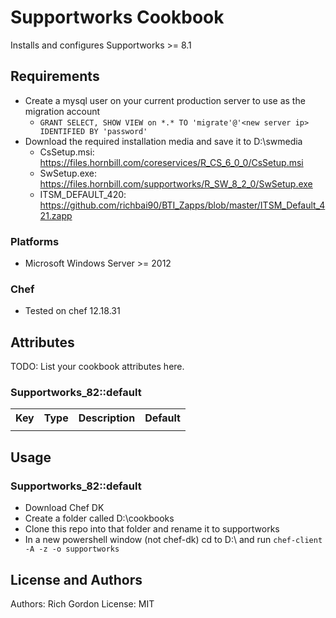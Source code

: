 # Supportworks Cookbook

Installs and configures Supportworks >= 8.1

## Requirements

- Create a mysql user on your current production server to use as the migration account
   - ```GRANT SELECT, SHOW VIEW on *.* TO 'migrate'@'<new server ip> IDENTIFIED BY 'password'```
- Download the required installation media and save it to D:\swmedia
  - CsSetup.msi: https://files.hornbill.com/coreservices/R_CS_6_0_0/CsSetup.msi
  - SwSetup.exe: https://files.hornbill.com/supportworks/R_SW_8_2_0/SwSetup.exe
  - ITSM_DEFAULT_420: https://github.com/richbai90/BTI_Zapps/blob/master/ITSM_Default_421.zapp
### Platforms

- Microsoft Windows Server >= 2012

### Chef

- Tested on chef 12.18.31


## Attributes

TODO: List your cookbook attributes here.


### Supportworks_82::default

<table>
  <tr>
    <th>Key</th>
    <th>Type</th>
    <th>Description</th>
    <th>Default</th>
  </tr>
  <tr>
    <td><tt></tt></td>
    <td></td>
    <td></td>
    <td><tt></tt></td>
  </tr>
</table>

## Usage

### Supportworks_82::default


- Download Chef DK
- Create a folder called D:\cookbooks
- Clone this repo into that folder and rename it to supportworks
- In a new powershell window (not chef-dk) cd to D:\ and run `chef-client -A -z -o supportworks`

## License and Authors

Authors: Rich Gordon
License: MIT

